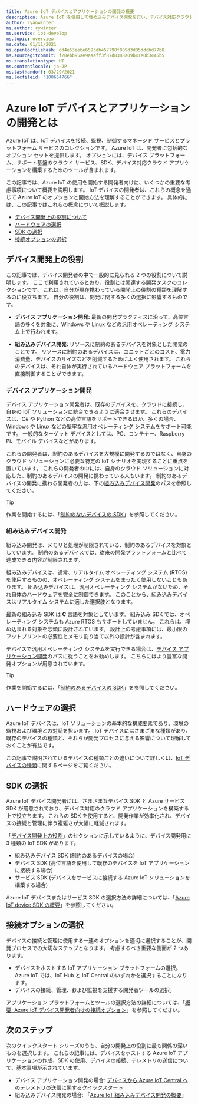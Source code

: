 ```yaml
---
title: Azure IoT デバイスとアプリケーションの開発の概要
description: Azure IoT を使用して埋め込みデバイス開発を行い、デバイス対応クラウド アプリケーションを構築する方法について説明します。
author: ryanwinter
ms.author: rywinter
ms.service: iot-develop
ms.topic: overview
ms.date: 01/11/2021
ms.openlocfilehash: dd4e53eebe6593db457798f009d3d05ddcbd77b8
ms.sourcegitcommit: f28ebb95ae9aaaff3f87d8388a09b41e0b3445b5
ms.translationtype: HT
ms.contentlocale: ja-JP
ms.lasthandoff: 03/29/2021
ms.locfileid: "100654766"
---
```

# <a name="what-is-azure-iot-device-and-application-development"></a>Azure IoT デバイスとアプリケーションの開発とは

Azure IoT は、IoT デバイスを接続、監視、制御するマネージド サービスとプラットフォーム サービスのコレクションです。 Azure IoT は、開発者に包括的なオプション セットを提供します。 オプションには、デバイス プラットフォーム、サポート基盤のクラウド サービス、SDK、デバイス対応クラウド アプリケーションを構築するためのツールが含まれます。

この記事では、Azure IoT の使用を開始する開発者向けに、いくつかの重要な考慮事項について概要を説明します。 IoT デバイスの開発者は、これらの概念を通じて Azure IoT のオプションと開始方法を理解することができます。 具体的には、この記事ではこれらの概念について概説します。
- [デバイス開発上の役割について](#device-development-roles)
- [ハードウェアの選択](#choosing-your-hardware)
- [SDK の選択](#choosing-an-sdk)
- [接続オプションの選択](#selecting-connection-options)

## <a name="device-development-roles"></a>デバイス開発上の役割
この記事では、デバイス開発者の中で一般的に見られる 2 つの役割について説明します。 ここで利用されているとおり、役割とは関連する開発タスクのコレクションです。 これは、自分が現在携わっている開発上の役割の種類を理解するのに役立ちます。 自分の役割は、開発に関する多くの選択に影響するものです。

* **デバイス アプリケーション開発:** 最新の開発プラクティスに沿って、高位言語の多くを対象に、Windows や Linux などの汎用オペレーティング システム上で行われます。

* **組み込みデバイス開発:** リソースに制約のあるデバイスを対象とした開発のことです。 リソースに制約のあるデバイスは、ユニットごとのコスト、電力消費量、デバイスのサイズなどを削減するためによく使用されます。 これらのデバイスは、それ自体が実行されているハードウェア プラットフォームを直接制御することができます。

### <a name="device-application-development"></a>デバイス アプリケーション開発
デバイス アプリケーション開発者は、既存のデバイスを、クラウドに接続し、自身の IoT ソリューションに統合できるように適合させます。 これらのデバイスは、C# や Python などの高位言語をサポートできるほか、多くの場合、Windows や Linux などの堅牢な汎用オペレーティング システムをサポート可能です。 一般的なターゲット デバイスとしては、PC、コンテナー、Raspberry Pi、モバイル デバイスなどがあります。 

これらの開発者は、制約のあるデバイスを大規模に開発するのではなく、自身のクラウド ソリューションに必要な特定の IoT シナリオを実現することに重点を置いています。 これらの開発者の中には、自身のクラウド ソリューションに対応した、制約のあるデバイスの開発に携わっている人もいます。 制約のあるデバイスの開発に携わる開発者の方は、下の[組み込みデバイス開発](#embedded-device-development)のパスを参照してください。

> [!TIP]
> 作業を開始するには、「[制約のないデバイスの SDK](about-iot-sdks.md#unconstrained-device-sdks)」を参照してください。

### <a name="embedded-device-development"></a>組み込みデバイス開発
組み込み開発は、メモリと処理が制限されている、制約のあるデバイスを対象としています。 制約のあるデバイスでは、従来の開発プラットフォームと比べて達成できる内容が制限されます。

組み込みデバイスは、通常、リアルタイム オペレーティング システム (RTOS) を使用するものの、オペレーティング システムをまったく使用しないこともあります。 組み込みデバイスは、汎用オペレーティング システムがないため、それ自体のハードウェアを完全に制御できます。 このことから、組み込みデバイスはリアルタイム システムに適した選択肢となります。

最新の組み込み SDK は **C** 言語を対象としています。 組み込み SDK では、オペレーティング システムも Azure RTOS もサポートしていません。 これらは、埋め込まれる対象を念頭に設計されています。 設計上の考慮事項には、最小限のフットプリントの必要性とメモリ割り当て以外の設計が含まれます。

デバイスで汎用オペレーティング システムを実行できる場合は、[デバイス アプリケーション開発](#device-application-development)のパスに従うことをお勧めします。 こちらにはより豊富な開発オプションが用意されています。

> [!TIP]
> 作業を開始するには、「[制約のあるデバイスの SDK](about-iot-sdks.md#constrained-device-sdks)」を参照してください。

## <a name="choosing-your-hardware"></a>ハードウェアの選択
Azure IoT デバイスは、IoT ソリューションの基本的な構成要素であり、環境の監視および環境との対話を担います。 IoT デバイスにはさまざまな種類があり、既存のデバイスの種類と、それらが開発プロセスに与える影響について理解しておくことが有益です。

この記事で説明されているデバイスの種類ごとの違いについて詳しくは、[IoT デバイスの種類](concepts-iot-device-types.md)に関するページをご覧ください。

## <a name="choosing-an-sdk"></a>SDK の選択
Azure IoT デバイス開発者には、さまざまなデバイス SDK と Azure サービス SDK が用意されており、デバイス対応のクラウド アプリケーションを構築する上で役立ちます。 これらの SDK を使用すると、開発作業が効率化され、デバイスの接続と管理に伴う複雑さが大幅に軽減されます。 

「[デバイス開発上の役割](#device-development-roles)」のセクションに示しているように、デバイス開発用に 3 種類の IoT SDK があります。
- 組み込みデバイス SDK (制約のあるデバイスの場合)
- デバイス SDK (高位言語を使用して既存のデバイスを IoT アプリケーションに接続する場合)
- サービス SDK (デバイスをサービスに接続する Azure IoT ソリューションを構築する場合)

Azure IoT デバイスまたはサービス SDK の選択方法の詳細については、「[Azure IoT device SDK の概要](about-iot-sdks.md)」を参照してください。

## <a name="selecting-connection-options"></a>接続オプションの選択
デバイスの接続と管理に使用する一連のオプションを適切に選択することが、開発プロセスでの大切なステップとなります。 考慮するべき重要な側面が 2 つあります。
- デバイスをホストする IoT アプリケーション プラットフォームの選択。 Azure IoT では、IoT Hub と IoT Central のいずれかを選択することになります。
- デバイスの接続、管理、および監視を支援する開発者ツールの選択。

アプリケーション プラットフォームとツールの選択方法の詳細については、「[概要: Azure IoT デバイス開発者向けの接続オプション](concepts-overview-connection-options.md)」を参照してください。

## <a name="next-steps"></a>次のステップ
次のクイックスタート シリーズのうち、自分の開発上の役割に最も関係の深いものを選択します。 これらの記事には、デバイスをホストする Azure IoT アプリケーションの作成、SDK の使用、デバイスの接続、テレメトリの送信について、基本事項が示されています。  
- デバイス アプリケーション開発の場合: [デバイスから Azure IoT Central へのテレメトリの送信に関するクイックスタート](quickstart-send-telemetry-python.md)
- 組み込みデバイス開発の場合: 「[Azure IoT 組み込みデバイス開発の概要](quickstart-device-development.md)」
